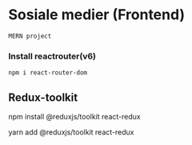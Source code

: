 # Sosiale medier (Frontend)

    MERN project

### Install reactrouter(v6) 

    npm i react-router-dom 

## Redux-toolkit
  
  npm install @reduxjs/toolkit react-redux

  yarn add @reduxjs/toolkit react-redux